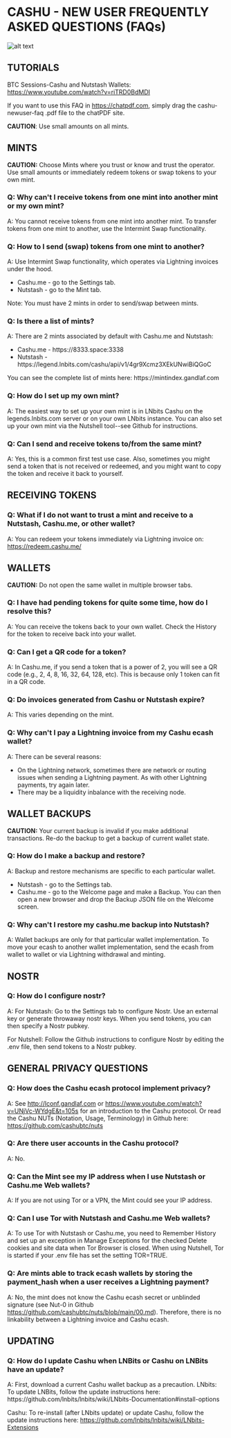 <h1>CASHU - NEW USER FREQUENTLY ASKED QUESTIONS (FAQs)</h1>

![alt text](https://github.com/findingsov/cashu-newuser-faq/blob/main/CashuImg.png "Logo Title Text 1")

<h2>TUTORIALS</h2>

BTC Sessions-Cashu and Nutstash Wallets: https://www.youtube.com/watch?v=riTRD0BdMDI

If you want to use this FAQ in https://chatpdf.com, simply drag the cashu-newuser-faq
.pdf file to the chatPDF site.

<b>CAUTION</b>: Use small amounts on all mints.

<h2>MINTS</h2>

<b>CAUTION:</b> Choose Mints where you trust or know and trust the operator.  Use small amounts or immediately redeem tokens or swap tokens to your own mint.

<h3>Q: Why can't I receive tokens from one mint into another mint or my own mint?</h3>

A: You cannot receive tokens from one mint into another mint.  To transfer tokens from one mint to another, use the Intermint Swap functionality. 

<h3>Q: How to I send (swap) tokens from one mint to another?</h3>

A: Use Intermint Swap functionality, which operates via Lightning invoices under the hood.
<ul>
    <li> Cashu.me - go to the Settings tab.</li>
     <li> Nutstash - go to the Mint tab. </li>
</ul>

Note: You must have 2 mints in order to send/swap between mints.

<h3>Q: Is there a list of mints?</h3>

A: There are 2 mints associated by default with Cashu.me and Nutstash: 
<ul>
    <li>Cashu.me - https://8333.space:3338 </li>
     <li>Nutstash - https://legend.lnbits.com/cashu/api/v1/4gr9Xcmz3XEkUNwiBiQGoC </li>
</ul>
You can see the complete list of mints here: https://mintindex.gandlaf.com 

<h3>Q: How do I set up my own mint?</h3>

A: The easiest way to set up your own mint is in LNbits Cashu on the legends.lnbits.com server or on your own LNbits instance. You can also set up your own mint via the Nutshell tool--see Github for instructions.

<h3>Q: Can I send and receive tokens to/from the same mint?</h3>

A: Yes, this is a common first test use case.  Also, sometimes you might send a token that is not received or redeemed, and you might want to copy the token and receive it back to yourself.


<h2>RECEIVING TOKENS</h2>

<h3>Q: What if I do not want to trust a mint and receive to a Nutstash, Cashu.me, or other wallet?</h3>

A: You can redeem your tokens immediately via Lightning invoice on: https://redeem.cashu.me/

<h2>WALLETS</h2>
    
<b>CAUTION:</b> Do not open the same wallet in multiple browser tabs.
 
<h3>Q: I have had pending tokens for quite some time, how do I resolve this?</h3>

A: You can receive the tokens back to your own wallet. Check the History for the token to receive back into your wallet.

<h3>Q:  Can I get a QR code for a token?</h3>

A: In Cashu.me, if you send a token that is a power of 2, you will see a QR code (e.g., 2, 4, 8, 16, 32, 64, 128, etc). This is because only 1 token can fit in a QR code.

<h3>Q: Do invoices generated from Cashu or Nutstash expire?</h3>

A: This varies depending on the mint. 

<h3>Q: Why can't I pay a Lightning invoice from my Cashu ecash wallet? </h3>

A: There can be several reasons:
<ul>
    <li>On the Lightning network, sometimes there are network or routing issues when sending a Lightning payment. As with other Lightning payments, try again later.
    <li>There may be a liquidity inbalance with the receiving node. </li>
</ul>

<h2>WALLET BACKUPS</h2>

<b>CAUTION:</b> Your current backup is invalid if you make additional transactions.  Re-do the backup to get a backup of current wallet state.

<h3>Q: How do I make a backup and restore?</h3>
A:  Backup and restore mechanisms are specific to each particular wallet.
<ul>
     <li> Nutstash - go to the Settings tab. </li>
    <li> Cashu.me - go to the Welcome page and make a Backup.  You can then open a new browser and drop the Backup JSON file on the Welcome screen.  </li>
</ul>

<h3>Q: Why can't I restore my cashu.me backup into Nutstash? </h3>

A: Wallet backups are only for that particular wallet implementation. To move your ecash to another wallet implementation, send the ecash from wallet to wallet or via Lightning withdrawal and minting.

<h2>NOSTR</h2>

<h3>Q: How do I configure nostr?</h3>

A:  For Nutstash: Go to the Settings tab to configure Nostr. Use an external key or generate throwaway nostr keys. When you send tokens, you can then specify a Nostr pubkey. <p>
    For Nutshell: Follow the Github instructions to configure Nostr by editing the .env file, then send tokens to a Nostr pubkey.

<h2>GENERAL PRIVACY QUESTIONS</h2>

<h3>Q: How does the Cashu ecash protocol implement privacy?</h3>

A: See http://lconf.gandlaf.com or https://www.youtube.com/watch?v=UNjVc-WYdgE&t=105s for an introduction to the Cashu protocol. Or read the Cashu NUTs (Notation, Usage, Terminology) in Github here: https://github.com/cashubtc/nuts

<h3>Q: Are there user accounts in the Cashu protocol?</h3>

A: No.

<h3>Q: Can the Mint see my IP address when I use Nutstash or Cashu.me Web wallets?</h3>

A: If you are not using Tor or a VPN, the Mint could see your IP address.

<h3>Q: Can I use Tor with Nutstash and Cashu.me Web wallets?</h3>

A: To use Tor with Nutstash or Cashu.me, you need to Remember History and set up an exception in Manage Exceptions for the checked Delete cookies and site data when Tor Browser is closed. 
When using Nutshell, Tor is started if your .env file has set the setting TOR=TRUE.

<h3>Q: Are mints able to track ecash wallets by storing the payment_hash when a user receives a Lightning payment?</h3>

A: No, the mint does not know the Cashu ecash secret or unblinded signature (see Nut-0 in Github https://github.com/cashubtc/nuts/blob/main/00.md). Therefore, there is no linkability between a Lightning invoice and Cashu ecash.  

<h2>UPDATING</h2>

<h3>Q: How do I update Cashu when LNBits or Cashu on LNBits have an update?</h3>
A:  First, download a current Cashu wallet backup as a precaution.
LNbits: To update LNBits, follow the update instructions here:
https://github.com/lnbits/lnbits/wiki/LNbits-Documentation#install-options

Cashu: To re-install (after LNbits update) or update Cashu, follow the update instructions here:
https://github.com/lnbits/lnbits/wiki/LNbits-Extensions
    

